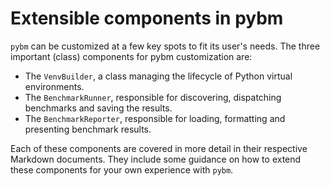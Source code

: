 # Extensible components in pybm

`pybm` can be customized at a few key spots to fit its user's needs. The three important (class) components for pybm
customization are:

* The `VenvBuilder`, a class managing the lifecycle of Python virtual environments.
* The `BenchmarkRunner`, responsible for discovering, dispatching benchmarks and saving the results.
* The `BenchmarkReporter`, responsible for loading, formatting and presenting benchmark results.

Each of these components are covered in more detail in their respective Markdown documents. They include some guidance
on how to extend these components for your own experience with `pybm`.